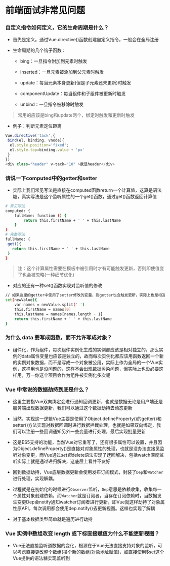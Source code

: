 # 前端面试非常见问题

### 自定义指令如何定义，它的生命周期是什么？

- 首先是定义。通过Vue.directive()函数创建自定义指令，一般会在全局注册

- 生命周期的几个钩子函数：

    - bing：一旦指令附加到元素时触发
  	
    - inserted：一旦元素被添加到父元素时触发

    - update：每当元素本身更新(但是子元素还未更新)时触发

	- componentUpdate：每当组件和子组件被更新时触发

	- unbind：一旦指令被移除时触发

> 常用的应该是bing和update两个，绑定时触发和更新时触发

- 例子：判断元素定位距离

```js
Vue.directive('tack',{
 bind(el, binding, vnode){
  el.style.position='fixed';
  el.style.top=binding.value + 'px'
 }
})
<div class="header" v-tack="10" >我是header</div>
```

### 请说一下computed中的getter和setter

- 实际上我们常见写法是直接在computed函数return一个计算值，这算是语法糖，真实写法是这个监听属性的一个get()函数，通过get()函数返回计算值

```bash
# 常见写法
computed: {
	fullName: function () {
		return this.firstName + ' ' + this.lastName
	}
}
# 完整写法
fullName: {
 get(){
   return this.firstName + ' ' + this.lastName
 }
}
```

> 注：这个计算属性需要在模板中被引用时才有可能触发更新，否则即使值变了也会被忽略(一种细节优化)

- 对应的还有一种set()函数实现对监听值的修改

```bash
// 如果这里的getter中使用了setter修改的变量，则getter也会触发更新，实际上也是相互独立的两个函数，支持这种操作
set(newValue){
	var names = newValue.split(' ')
	this.firstName = names[0]
	this.lastName = names[names.length - 1]
	return this.firstName + ' ' + this.lastName
}
```

### 为什么 data 要写成函数，而不允许写成对象？

- 组件化，作为组件，每次组件实例化生成的实例都应该是相对独立的，那么实例的data属性变量也应该是独立的，故而每次实例化都应该用函数返回一个新的实例对象数据，而不是写成一个对象被公用，实际上作为全局的一个Vue实例，这样用也是没问题的，这样不会出现数据污染问题，但实际上也没必要这样用，万一你这个项目会作为组件被实例化多次呢

### Vue 中常说的数据劫持到底是什么？

- 这里主要指Vue双向绑定会进行通知回调更新，也就是数据无论是用户端还是服务端出现数据更新，我们可以通过这个数据劫持去动态更新

- 当然，实现这一逻辑Vue主要是使用了Object.defineProperty()的getter()和setter()方法实现对数据回调时进行数据拦截处理，也就是如果双向绑定，我们可以注册一些回调通知另外一些变量进行处理，最后实现批量更新

- 这是ES5支持的功能，当然Vue对它重写了，还有很多属性可以设置，并且因为Object.defineProperty()是直接对对象属性的处理，也就是没办法直接见监听对象变更，而Vue通过$set和$delete语法实现了迂回解决，包括watch深度监听实际上就是通过递归解决，这底层上看并不友好

- 回到数据劫持，Vue底层数据更新会使用发布订阅模式，封装了`Dep`和`Watcher`进行处理，实现解耦。

- 过程就是在初始化的时候进行`Observer`监听，`Dep`意思是依赖收集，收集每一个属性对象创建依赖，而`Watcher`就是订阅者，当存在订阅依赖时，当数据发生变更Dep会notify通知watcher订阅者进行更新，即Vue就这样劫持了对象属性原API，每次调用都会使用dep.notify()去更新视图。这样也实现了解耦

- 对于基本数据类型简单就是遍历进行劫持

### Vue 实例中数组改变 length 或下标直接赋值为什么不能更新视图？

- Vue无法直接监听道数据的变化，根源在于Vue无法直接支持对象的监听，可以考虑直接更改整个数组(换个新的数组/对象地址赋值)，或直接使用$set这个Vue提供的语法糖实现监听到
